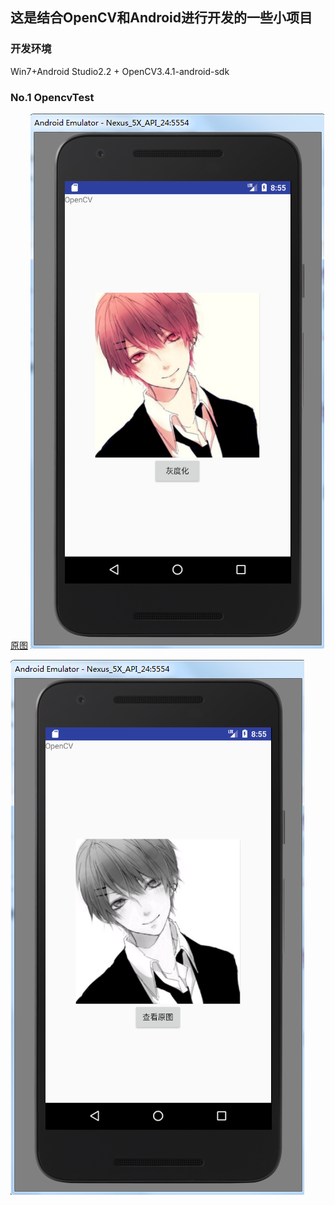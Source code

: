 ## 这是结合OpenCV和Android进行开发的一些小项目
### 开发环境
Win7+Android Studio2.2 + OpenCV3.4.1-android-sdk
### No.1 OpencvTest
[原图](https://github.com/EDG-Zola/LearnAndroid/tree/master/OpenCV4Android/OpencvTest/result/src.png)
![源图](./OpencvTest/result/src.png '原图')

![效果图](./OpencvTest/result/result.png '效果图')

